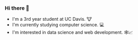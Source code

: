 ### Hi there 👋
- I'm a 3rd year student at UC Davis. 🐮
- I'm currently studying computer science. 💻
- I'm interested in data science and web development. 🕸️📈
<!--
**orangethree/orangethree** is a ✨ _special_ ✨ repository because its `README.md` (this file) appears on your GitHub profile.

Here are some ideas to get you started:

- 🔭 I’m currently working on ...
- 🌱 I’m currently learning ...
- 👯 I’m looking to collaborate on ...
- 🤔 I’m looking for help with ...
- 💬 Ask me about ...
- 📫 How to reach me: ...
- 😄 Pronouns: ...
- ⚡ Fun fact: ...
-->
